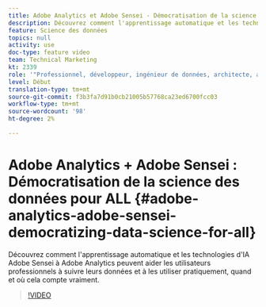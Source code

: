 ```yaml
---
title: Adobe Analytics et Adobe Sensei - Démocratisation de la science des données pour TOUS
description: Découvrez comment l'apprentissage automatique et les technologies d'IA Adobe Sensei à Adobe Analytics peuvent aider les utilisateurs professionnels à suivre leurs données et à les utiliser pratiquement, quand et où cela compte vraiment.
feature: Science des données
topics: null
activity: use
doc-type: feature video
team: Technical Marketing
kt: 2339
role: '"Professionnel, développeur, ingénieur de données, architecte, architecte de données, administrateur, responsable"'
level: Début
translation-type: tm+mt
source-git-commit: f3b3fa7d91b0cb21005b57768ca23ed6700fcc03
workflow-type: tm+mt
source-wordcount: '98'
ht-degree: 2%

---
```



# Adobe Analytics + Adobe Sensei : Démocratisation de la science des données pour ALL {#adobe-analytics-adobe-sensei-democratizing-data-science-for-all}

Découvrez comment l&#39;apprentissage automatique et les technologies d&#39;IA Adobe Sensei à Adobe Analytics peuvent aider les utilisateurs professionnels à suivre leurs données et à les utiliser pratiquement, quand et où cela compte vraiment.

>[!VIDEO](https://video.tv.adobe.com/v/25838/?quality=12)
